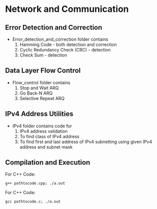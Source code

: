 # **Network and Communication**

## **Error Detection and Correction**
* Error_detection_and_correction folder contains 
    1. Hamming Code - both detection and correction
    2. Cyclic Redundancy Check (CRC) - detection
    3. Check Sum - detection

## **Data Layer Flow Control**
* Flow_control folder contains 
    1. Stop and Wait ARQ
    2. Go Back-N ARQ
    3. Selective Repeat ARQ

## **IPv4 Address Utilities**
* IPv4 folder contains code for
    1. IPv4 address validation
    2. To find class of IPv4 address 
    3. To find first and last address of IPv4 subnetting using given IPv4 address and subnet mask 
 
## **Compilation and Execution**
For C++ Code:
```
g++ pathtocode.cpp; ./a.out
```

For C++ Code:
```
gcc pathtocode.c; ./a.out
```
